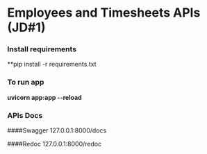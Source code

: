 # Employees and Timesheets APIs (JD#1)

### Install requirements
**pip install -r requirements.txt

### To run app
**uvicorn app:app --reload**

### APIs Docs 
####Swagger
127.0.0.1:8000/docs

####Redoc
127.0.0.1:8000/redoc
